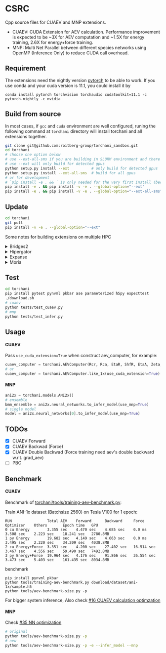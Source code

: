 # CSRC
Cpp source files for CUAEV and MNP extensions.
- CUAEV: CUDA Extension for AEV calculation. Performance improvement is expected to be ~3X for AEV computation and ~1.5X for energy training, 2.6X for energy+force training.
- MNP: Multi Net Parallel between different species networks using OpenMP (Inference Only) to reduce CUDA call overhead.

## Requirement
The extensions need the nightly version [pytorch](https://pytorch.org/) to be able to work.
If you use conda and your cuda version is 11.1, you could install it by
```
conda install pytorch torchvision torchaudio cudatoolkit=11.1 -c pytorch-nightly -c nvidia
```

## Build from source
In most cases, if `gcc` and `cuda` environment are well configured, runing the following command at `torchani` directory will install torchani and all extensions together.

```bash
git clone git@github.com:roitberg-group/torchani_sandbox.git
cd torchani
# choose one option below
# use --ext-all-sms if you are building in SLURM environment and there are multiple different gpus in a node
# use --ext will only build for detected gpus
python setup.py install --ext          # only build for detected gpus
python setup.py install --ext-all-sms  # build for all gpus
# or for development
# `pip install -e . && ` is only needed for the very first install (because issue of https://github.com/pypa/pip/issues/1883)
pip install -e . && pip install -v -e . --global-option="--ext"          # only build for detected gpus
pip install -e . && pip install -v -e . --global-option="--ext-all-sms"  # build for all gpus
```

## Update

```bash
cd torchani
git pull
pip install -v -e . --global-option="--ext"
```

Some notes for building extensions on multiple HPC
<details>
<summary>Bridges2</summary>

```bash
# prepare
srun -p GPU-small --ntasks=1 --cpus-per-task=5 --gpus=1 --time=02:00:00 --mem=20gb  --pty -u bash -i
# create env if necessary
conda create -n cuaev python=3.8
conda activate cuaev
# modules
module load cuda/10.2.0
# pytorch
conda install pytorch torchvision torchaudio cudatoolkit=10.2 -c pytorch-nightly
# install torchani
git clone https://github.com/roitberg-group/torchani_sandbox.git
cd torchani
pip install -e . && pip install -v -e . --global-option="--ext"
```

</details>

<details>
<summary>Hipergator</summary>

```bash
srun -p gpu --ntasks=1 --cpus-per-task=2 --gpus=geforce:1 --time=02:00:00 --mem=10gb  --pty -u bash -i
# create env if necessary
conda create -n cuaev python=3.8
conda activate cuaev
# modules
module load cuda/11.1.0 gcc/7.3.0 git
# pytorch
conda install pytorch torchvision torchaudio cudatoolkit=11.1 -c pytorch-nightly -c nvidia
# install torchani
git clone https://github.com/roitberg-group/torchani_sandbox.git
cd torchani
pip install -e . && pip install -v -e . --global-option="--ext"
```

</details>

<details>
<summary>Expanse</summary>

```bash
srun -p gpu-shared --ntasks=1 --account=cwr109 --cpus-per-task=1 --gpus=1 --time=01:00:00 --mem=10gb  --pty -u bash -i
# create env if necessary
conda create -n cuaev python=3.8
conda activate cuaev
# modules
module load cuda10.2/toolkit/10.2.89 gcc/7.5.0
# pytorch
conda install pytorch torchvision torchaudio cudatoolkit=10.2 -c pytorch-nightly
# install torchani
git clone https://github.com/roitberg-group/torchani_sandbox.git
cd torchani
pip install -e . && pip install -v -e . --global-option="--ext"
```

</details>


<details>
<summary>Moria</summary>

```bash
srun --ntasks=1 --cpus-per-task=2 --gres=gpu:1 --time=02:00:00 --mem=10gb  --pty -u bash -i
# create env if necessary
conda create -n cuaev python=3.8
conda activate cuaev
# cuda path (could be added to ~/.bashrc)
export CUDA_HOME=/usr/local/cuda-11.1
export PATH=${CUDA_HOME}/bin:$PATH
export LD_LIBRARY_PATH=${CUDA_HOME}/lib64:${LD_LIBRARY_PATH}
# pytorch
conda install pytorch torchvision torchaudio cudatoolkit=11.1 -c pytorch-nightly -c nvidia
# install torchani
git clone https://github.com/roitberg-group/torchani_sandbox.git
cd torchani
pip install -e . && pip install -v -e . --global-option="--ext-all-sms"
```

</details>

## Test
```bash
cd torchani
pip install pytest pynvml pkbar ase parameterized h5py expecttest
./download.sh
# cuaev
python tests/test_cuaev.py
# mnp
python tests/test_infer.py
```

## Usage
#### CUAEV
Pass `use_cuda_extension=True` when construct aev_computer, for example:
```python
cuaev_computer = torchani.AEVComputer(Rcr, Rca, EtaR, ShfR, EtaA, Zeta, ShfA, ShfZ, num_species, use_cuda_extension=True)
# or
cuaev_computer = torchani.AEVComputer.like_1x(use_cuda_extension=True)
```

#### MNP
```python
ani2x = torchani.models.ANI2x()
# ensemble
bmm_ensemble = ani2x.neural_networks.to_infer_model(use_mnp=True)
# single model
model = ani2x.neural_networks[0].to_infer_model(use_mnp=True)
```

## TODOs
- [x] CUAEV Forward
- [x] CUAEV Backwad (Force)
- [x] CUAEV Double Backwad (Force training need aev's double backward w.r.t. grad_aev)
- [ ] PBC

## Benchmark

#### CUAEV
Benchmark of [torchani/tools/training-aev-benchmark.py](https://github.com/roitberg-group/torchani_sandbox/blob/master/tools/training-aev-benchmark.py):

Train ANI-1x dataset (Batchsize 2560) on Tesla V100 for 1 epoch:
```
RUN                Total AEV    Forward      Backward     Force        Optimizer    Others       Epoch time   GPU
0 cu Energy        3.355 sec    4.470 sec    4.685 sec    0.0 ms       3.508 sec    2.223 sec    18.241 sec   2780.8MB
1 py Energy        19.682 sec   4.149 sec    4.663 sec    0.0 ms       3.495 sec    2.220 sec    34.209 sec   4038.8MB
2 cu Energy+Force  3.351 sec    4.200 sec    27.402 sec   16.514 sec   3.467 sec    4.556 sec    59.490 sec   7492.8MB
3 py Energy+Force  19.964 sec   4.176 sec    91.866 sec   36.554 sec   3.473 sec    5.403 sec    161.435 sec  8034.8MB
```

benchmark
```
pip install pynvml pkbar
python tools/training-aev-benchmark.py download/dataset/ani-1x/sample.h5
python tools/aev-benchmark-size.py -p
```

For bigger system inference, Also check [#16 CUAEV calculation optimzation](https://github.com/roitberg-group/torchani_sandbox/pull/16)

#### MNP
Check [#35 NN optimization](https://github.com/roitberg-group/torchani_sandbox/pull/35)

```bash
# original
python tools/aev-benchmark-size.py -p
# new
python tools/aev-benchmark-size.py -p -e --infer_model --mnp
```
